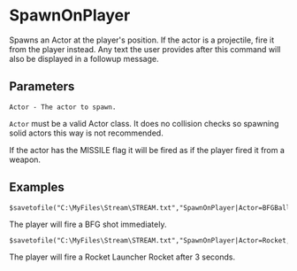 # SpawnOnPlayer

Spawns an Actor at the player's position. If the actor is a projectile, fire it from the player instead. Any text the user provides after this command will also be displayed in a followup message.

## Parameters
```
Actor - The actor to spawn.
```

`Actor` must be a valid Actor class. It does no collision checks so spawning solid actors this way is not recommended.

If the actor has the MISSILE flag it will be fired as if the player fired it from a weapon.

## Examples

```
$savetofile("C:\MyFiles\Stream\STREAM.txt","SpawnOnPlayer|Actor=BFGBall|$username|$dummyormsg")
```
The player will fire a BFG shot immediately.

```
$savetofile("C:\MyFiles\Stream\STREAM.txt","SpawnOnPlayer|Actor=Rocket,Delay=3|$username|$dummyormsg")
```
The player will fire a Rocket Launcher Rocket after 3 seconds.
